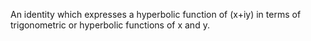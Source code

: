 An identity which expresses a hyperbolic function of (x+iy) in terms of
trigonometric or hyperbolic functions of x and y.
